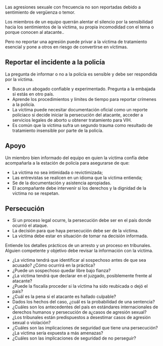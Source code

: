 [Title]: # (Acción legal)
[Order]: # (3)

Las agresiones sexuale con frecuencia no son reportadas debido a sentimiento de vergüenza o temor. 

Los miembros de un equipo querrán alentar el silencio por la sensibilidad hacia los sentimientos de la víctima, su propia incomodidad con el tema o porque conocen al atacante..

Pero no reportar una agresión puede privar a la víctima de tratamiento esencial y pone a otros en riesgo de convertirse en víctimas. 

## Reportar el incidente a la policía

La pregunta de informar o no a la policía es sensible y debe ser respondida por la víctima. 

*	Busca un abogado confiable y experimentado. Pregunta a la embajada si estás en otro país. 
*	Aprende los procedimientos y límites de tiempo para reportar crímenes a la policía. 
*	La víctima puede necesitar documentación oficial como un reporte policiaco si decide iniciar la persecución del atacante, acceder a servicios legales de aborto u obtener tratamiento para VIH. 
*	Es común que la víctima sufra un segundo trauma como resultado de tratamiento insensible por parte de la policía. 

## Apoyo

Un miembro bien informado del equipo en quien la víctima confía debe acompañarla a la estación de policía para asegurarse de que:

*	La víctima no sea intimidada o revictimizada; 
*	Las entrevistas se realicen en un idioma que la víctima entienda; 
*	Se de la documentación y asistencia apropiadas. 
*	El acompañante debe intervenir si los derechos y la dignidad de la víctima no se respetan. 

## Persecución

*	Si un proceso legal ocurre, la persecución debe ser en el país donde ocurrió el ataque. 
*	La decisión para que haya persecución debe ser de la víctima. 
*	La víctima debe estar en situación de tomar na decisión informada. 

Entiende los detalles prácticos de un arresto y un proceso en tribunales. Alguien competente y objetivo debe revisar la información con la víctima. 

*	¿La víctima tendrá que identificar al sospechoso antes de que sea acusado? ¿Cómo ocurrirá en la práctica? 
*	¿Puede un sospechoso quedar libre bajo fianza? 
*	¿La víctima tendrá que declarar en el juzgado, posiblemente frente al atacante? 
*	¿Puede la fiscalía proceder si la víctima ha sido reubicada o dejó el país? 
*	¿Cuál es la pena si el atacante es hallado culpable? 
*	Dados los hechos del caso, ¿cuál es la probabilidad de una sentencia? 
*	¿Cuáles son los antecedentes del país en estándares internacionales de derechos humanos y persecución de a¿casos de agresión sexual? 
*	¿Los tribunales están predispuestos a desestimar casos de agresión sexual o violación? 
*	¿Cuáles son las implicaciones de seguridad que tiene una persecución? ¿La víctima sería expuesta a más amenazas? 
*	¿Cuáles son las implicaciones de seguridad de no perseguir? 
